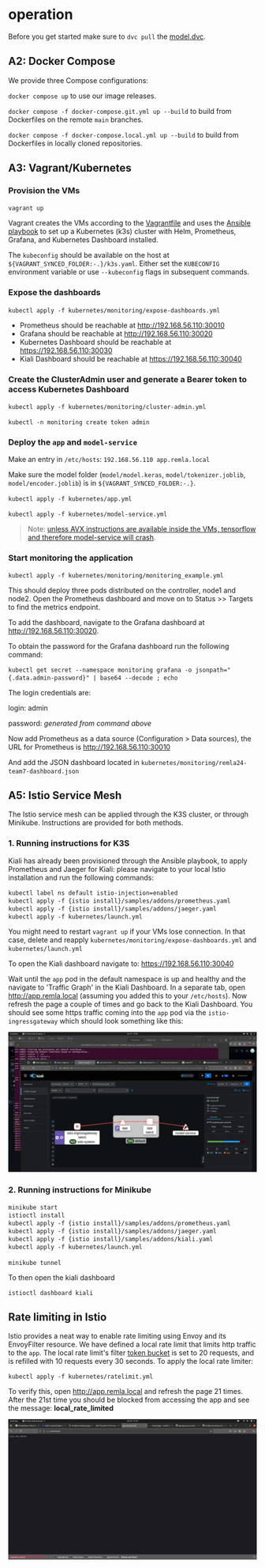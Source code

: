 # operation

Before you get started make sure to `dvc pull` the [model.dvc](model.dvc).

## A2: Docker Compose

We provide three Compose configurations:

`docker compose up` to use our image releases.

`docker compose -f docker-compose.git.yml up --build` to build from Dockerfiles on the remote `main` branches.

`docker compose -f docker-compose.local.yml up --build` to build from Dockerfiles in locally cloned repositories.

## A3: Vagrant/Kubernetes

### Provision the VMs

`vagrant up`

Vagrant creates the VMs according to the [Vagrantfile](Vagrantfile) and uses the [Ansible playbook](ansible/playbook.yml) to set up a Kubernetes (k3s) cluster with Helm, Prometheus, Grafana, and Kubernetes Dashboard installed.

The `kubeconfig` should be available on the host at `${VAGRANT_SYNCED_FOLDER:-.}/k3s.yaml`. Either set the `KUBECONFIG` environment variable or use `--kubeconfig` flags in subsequent commands.

### Expose the dashboards

`kubectl apply -f kubernetes/monitoring/expose-dashboards.yml`

- Prometheus should be reachable at http://192.168.56.110:30010
- Grafana should be reachable at http://192.168.56.110:30020
- Kubernetes Dashboard should be reachable at https://192.168.56.110:30030
- Kiali Dashboard should be reachable at https://192.168.56.110:30040

### Create the ClusterAdmin user and generate a Bearer token to access Kubernetes Dashboard

`kubectl apply -f kubernetes/monitoring/cluster-admin.yml`

`kubectl -n monitoring create token admin`

### Deploy the `app` and `model-service`

Make an entry in `/etc/hosts`: `192.168.56.110 app.remla.local`

Make sure the model folder (`model/model.keras`, `model/tokenizer.joblib`, `model/encoder.joblib`) is in `${VAGRANT_SYNCED_FOLDER:-.}`.

`kubectl apply -f kubernetes/app.yml`

`kubectl apply -f kubernetes/model-service.yml`

> Note: [unless AVX instructions are available inside the VMs, tensorflow and therefore model-service will crash](https://stackoverflow.com/questions/65780506/how-to-enable-avx-avx2-in-virtualbox-6-1-16-with-ubuntu-20-04-64bit).

### Start monitoring the application

    kubectl apply -f kubernetes/monitoring/monitoring_example.yml

This should deploy three pods distributed on the controller, node1 and node2. Open the Prometheus dashboard and move on to Status >> Targets to find the metrics endpoint. 

To add the dashboard, navigate to the Grafana dashboard at http://192.168.56.110:30020. 

To obtain the password for the Grafana dashboard run the following command:

    kubectl get secret --namespace monitoring grafana -o jsonpath="{.data.admin-password}" | base64 --decode ; echo

The login credentials are:

login: admin

password: *generated from command above*

Now add Prometheus as a data source (Configuration > Data sources), the URL for Prometheus is http://192.168.56.110:30010

And add the JSON dashboard located in `kubernetes/monitoring/remla24-team7-dashboard.json`

## A5: Istio Service Mesh
The Istio service mesh can be applied through the K3S cluster, or through Minikube. Instructions are provided for both methods.
### 1. Running instructions for K3S

Kiali has already been provisioned through the Ansible playbook, to apply Prometheus and Jaeger for Kiali: please navigate to your local Istio installation and run the following commands:

    kubectl label ns default istio-injection=enabled
    kubectl apply -f {istio install}/samples/addons/prometheus.yaml
    kubectl apply -f {istio install}/samples/addons/jaeger.yaml
    kubectl apply -f kubernetes/launch.yml

You might need to restart `vagrant up` if your VMs lose connection. In that case, delete and reapply `kubernetes/monitoring/expose-dashboards.yml` and `kubernetes/launch.yml`

To open the Kiali dashboard navigate to: https://192.168.56.110:30040

Wait until the `app` pod in the default namespace is up and healthy and the navigate to 'Traffic Graph' in the Kiali Dashboard. In a separate tab, open http://app.remla.local (assuming you added this to your `/etc/hosts`). Now refresh the page a couple of times and go back to the Kiali Dashboard. You should see some https traffic coming into the `app` pod via the `istio-ingressgateway` which should look something like this:

![istio_traffic](./images/Istio_traffic.png)

### 2. Running instructions for Minikube
```
minikube start
istioctl install
kubectl apply -f {istio install}/samples/addons/prometheus.yaml
kubectl apply -f {istio install}/samples/addons/jaeger.yaml
kubectl apply -f {istio install}/samples/addons/kiali.yaml
kubectl apply -f kubernetes/launch.yml

minikube tunnel
```

To then open the kiali dashboard

```
istioctl dashboard kiali
```

## Rate limiting in Istio

Istio provides a neat way to enable rate limiting using Envoy and its EnvoyFilter resource. We have defined a local rate limit that limits http traffic to the `app`. The local rate limit's filter [token bucket](https://www.envoyproxy.io/docs/envoy/latest/api-v3/extensions/filters/http/local_ratelimit/v3/local_rate_limit.proto#envoy-v3-api-field-extensions-filters-http-local-ratelimit-v3-localratelimit-token-bucket) is set to 20 requests, and is refilled with 10 requests every 30 seconds. To apply the local rate limiter:

    kubectl apply -f kubernetes/ratelimit.yml

To verify this, open http://app.remla.local and refresh the page 21 times. After the 21st time you should be blocked from accessing the app and see the message: **local_rate_limited**

![istio_rate_limited](./images/Istio_rate_limited.png)